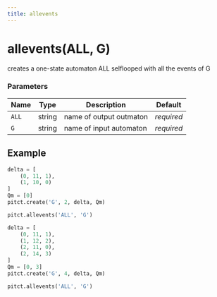 ```yaml
---
title: allevents
---
```


# allevents(ALL, G)

creates a one-state automaton ALL selflooped with all the events of G

### Parameters
| Name       | Type    | Description             |  Default   |
|------------|---------|-------------------------|------------|
| `ALL`      | string  | name of output outmaton | *required* |
| `G`        | string  | name of input automaton | *required* |


## Example

```python title="sample 1"
delta = [
    (0, 11, 1),
    (1, 10, 0)
]
Qm = [0]
pitct.create('G', 2, delta, Qm)

pitct.allevents('ALL', 'G')

```

```python title="sample 2"
delta = [
    (0, 11, 1),
    (1, 12, 2),
    (2, 11, 0),
    (2, 14, 3)
]
Qm = [0, 3]
pitct.create('G', 4, delta, Qm)

pitct.allevents('ALL', 'G')
```
